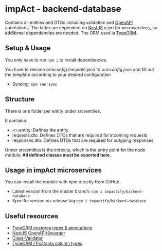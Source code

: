 # impAct - backend-database
Contains all entities and DTOs including validation and [OpenAPI](https://swagger.io/specification/) annotations.
The latter are dependent on [NestJS](https://docs.nestjs.com/) used for microservices, so additional dependencies are needed.
The ORM used is [TypeORM](https://typeorm.io).

## Setup & Usage
You only have to run `npm i` to install dependencies.

You have to rename *ormconfig.template.json* to *ormconfig.json* and fill out the template according to your desired configuration 

* Syncing: `npm run sync`

## Structure
There is one folder per entity under src/entities. 

It contains: 
* <>.entity: Defines the entity
* requests.dto: Defines DTOs that are required for incoming requests
* responses.dto: Defines DTOs that are required for outgoing responses

Under src/entities is the index.ts, which is the entry point for the node module: 
**All defined classes must be exported here.**

## Usage in impAct microservices
You can install the module with npm directly from GitHub.
* Latest version from the master branch: `npm i impactify/backend-database`
* Specific version via release tag `npm i impactify/backend-database`

## Useful resources
* [TypeORM postgres types & annotations](https://github.com/typeorm/typeorm/blob/master/test/functional/database-schema/column-types/postgres/entity/Post.ts)
* [NestJS OpenAPI/Swagger](https://docs.nestjs.com/recipes/swagger)
* [Class-Validator](https://github.com/typestack/class-validator)
* [TypeORM / Postgres column types](https://github.com/typeorm/typeorm/blob/master/test/functional/database-schema/column-types/postgres/entity/Post.ts#L144)
